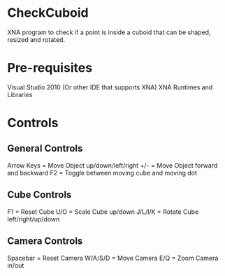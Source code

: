 CheckCuboid
===========

XNA program to check if a point is inside a cuboid that can be shaped, resized and rotated.

Pre-requisites
===========
Visual Studio 2010 (Or other IDE that supports XNA)
XNA Runtimes and Libraries

Controls
===========

General Controls
----------------
Arrow Keys	=		Move Object up/down/left/right
+/- 		=		Move Object forward and backward
F2			=		Toggle between moving cube and moving dot


Cube Controls
----------------
F1			=		Reset Cube
U/O			=		Scale Cube up/down
J/L/I/K		=		Rotate Cube left/right/up/down


Camera Controls
----------------
Spacebar	=		Reset Camera
W/A/S/D		=		Move Camera
E/Q			=		Zoom Camera in/out